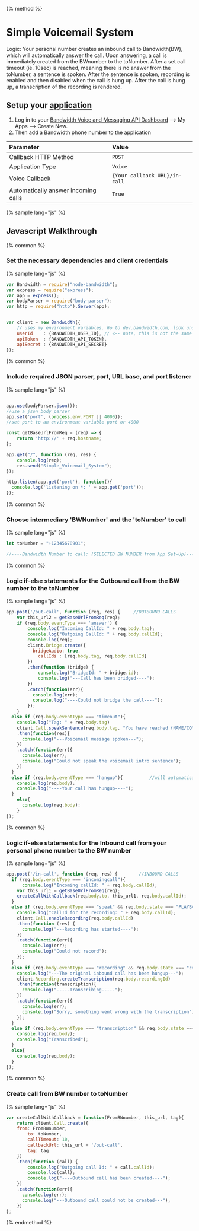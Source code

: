 {% method %}

# Simple Voicemail System

Logic: Your personal number creates an inbound call to Bandwidth(BW), which will automatically answer the call. Upon answering, a call is immediately created from the BWnumber to the toNumber. After a set call timeout (ie. 10sec) is reached, meaning there is no answer from the toNumber, a sentence is spoken.  After the sentence is spoken, recording is enabled and then disabled when the call is hung up. After the call is hung up, a transcription of the recording is rendered.

## Setup your [application](https://dev.bandwidth.com/ap-docs/methods/applications/applications.html)

1. Log in to your [Bandwidth Voice and Messaging API Dashboard](https://app.bandwidth.com) --> My Apps --> Create New.
2. Then add a Bandwidth phone number to the application

| Parameter                           | Value                 |
|:------------------------------------|:----------------------|
| Callback HTTP Method                | `POST`                |
| Application Type                    | `Voice`               |
| Voice Callback                      | `{Your callback URL}/in-call` |
| Automatically answer incoming calls | `True`                |


{% sample lang="js" %}

## Javascript Walkthrough

{% common %}
### Set the necessary dependencies and client credentials

{% sample lang="js" %}

```js
var Bandwidth = require("node-bandwidth");
var express = require("express");
var app = express();
var bodyParser = require("body-parser");
var http = require("http").Server(app);


var client = new Bandwidth({
    // uses my environment variables. Go to dev.bandwidth.com, look under Account -> API Information -> Credentials OR .zsrh file
    userId    : {BANDWIDTH_USER_ID}, // <-- note, this is not the same as the username you used to login to the portal
    apiToken  : {BANDWIDTH_API_TOKEN},
    apiSecret : {BANDWIDTH_API_SECRET}
});
```

{% common %}

### Include required JSON parser, port, URL base, and port listener

{% sample lang="js" %}

```js

app.use(bodyParser.json());
//use a json body parser
app.set('port', (process.env.PORT || 4000));
//set port to an environment variable port or 4000

const getBaseUrlFromReq = (req) => {
    return 'http://' + req.hostname;
};

app.get("/", function (req, res) {
    console.log(req);
    res.send("Simple_Voicemail_System");
});

http.listen(app.get('port'), function(){
  console.log('listening on *: ' + app.get('port'));
});
```

{% common %}

### Choose intermediary 'BWNumber' and the 'toNumber' to call

{% sample lang="js" %}

```js
let toNumber = "+12345678901";

//----Bandwidth Number to call: {SELECTED BW NUMBER from App Set-Up}-----
```

{% common %}

### Logic if-else statements for the Outbound call from the BW number to the toNumber

{% sample lang="js" %}

```js
app.post('/out-call', function (req, res) {     //OUTBOUND CALLS
    var this_url2 = getBaseUrlFromReq(req);
    if (req.body.eventType === 'answer') {
        console.log("Incoming CallId: " + req.body.tag);
        console.log("Outgoing CallId: " + req.body.callId);
        console.log(req);
        client.Bridge.create({
          bridgeAudio: true,
            callIds : [req.body.tag, req.body.callId]
        })
        .then(function (bridge) {
            console.log("BridgeId: " + bridge.id);
            console.log("---Call has been bridged----");
        })
        .catch(function(err){
          console.log(err);
          console.log("----Could not bridge the call----");
        });
    }
  else if (req.body.eventType === "timeout"){
    console.log("Tag: " + req.body.tag)
    client.Call.speakSentence(req.body.tag, "You have reached {NAME/COMPANY}. Sorry we can't get to the phone right now, please leave your message after the beep.")
    .then(function(res){
      console.log("---Voicemail message spoken---");
    })
    .catch(function(err){
      console.log(err);
      console.log("Could not speak the voicemail intro sentence");
    })
  }
  else if (req.body.eventType === "hangup"){          //will automatically stop recording here
    console.log(req.body);
    console.log("----Your call has hungup----");
  }
    else{
      console.log(req.body);
    }
});
```

{% common %}

### Logic if-else statements for the Inbound call from your personal phone number to the BW number

{% sample lang="js" %}

```js
app.post('/in-call', function (req, res) {        //INBOUND CALLS
  if (req.body.eventType === "incomingcall"){
      console.log("Incoming callId: " + req.body.callId);
    var this_url1 = getBaseUrlFromReq(req);
    createCallWithCallback(req.body.to, this_url1, req.body.callId);
  }
  else if (req.body.eventType === "speak" && req.body.state === "PLAYBACK_STOP"){
    console.log("CallId for the recording: " + req.body.callId);
    client.Call.enableRecording(req.body.callId)
    .then(function (res) {
      console.log("---Recording has started----");
    })
    .catch(function(err){
      console.log(err);
      console.log("Could not record");
    });
  }
  else if (req.body.eventType === "recording" && req.body.state === "complete"){
    console.log("---The original inbound call has been hungup---");
    client.Recording.createTranscription(req.body.recordingId)
    .then(function(transcription){
      console.log("-----Transcribing-----");
    })
    .catch(function(err){
      console.log(err);
      console.log("Sorry, something went wrong with the transcription");
    });
  }
  else if (req.body.eventType === "transcription" && req.body.state === "completed"){
    console.log(req.body);
    console.log("Transcribed");
  }
  else{
    console.log(req.body);
  }
});
```

{% common %}

### Create call from BW number to toNumber

{% sample lang="js" %}

```js
var createCallWithCallback = function(FromBWnumber, this_url, tag){
    return client.Call.create({
    from: FromBWnumber,
        to: toNumber,
        callTimeout: 10,
        callbackUrl: this_url + '/out-call',
        tag: tag
    })
    .then(function (call) {
        console.log("Outgoing call Id: " + call.callId);
        console.log(call);
        console.log("----Outbound call has been created----");
    })
    .catch(function(err){
      console.log(err);
      console.log("---Outbound call could not be created---");
    })
};
```


{% endmethod %}
